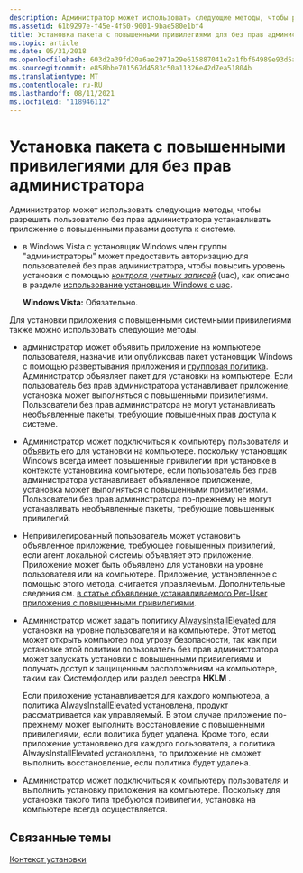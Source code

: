 ```yaml
---
description: Администратор может использовать следующие методы, чтобы разрешить пользователю без прав администратора устанавливать приложение с повышенными правами доступа к системе.
ms.assetid: 61b9297e-f45e-4f50-9001-9bae580e1bf4
title: Установка пакета с повышенными привилегиями для без прав администратора
ms.topic: article
ms.date: 05/31/2018
ms.openlocfilehash: 603d2a39fd20a6ae2971a29e615887041e2a1fbf64989e93d5a1046f96102b5b
ms.sourcegitcommit: e858bbe701567d4583c50a11326e42d7ea51804b
ms.translationtype: MT
ms.contentlocale: ru-RU
ms.lasthandoff: 08/11/2021
ms.locfileid: "118946112"
---
```

# <a name="installing-a-package-with-elevated-privileges-for-a-non-admin"></a>Установка пакета с повышенными привилегиями для без прав администратора

Администратор может использовать следующие методы, чтобы разрешить пользователю без прав администратора устанавливать приложение с повышенными правами доступа к системе.

-   в Windows Vista с установщик Windows член группы "администраторы" может предоставить авторизацию для пользователей без прав администратора, чтобы повысить уровень установки с помощью [*контроля учетных записей*](u-gly.md) (uac), как описано в разделе [использование установщик Windows с uac](using-windows-installer-with-uac.md).

    **Windows Vista:** Обязательно.

Для установки приложения с повышенными системными привилегиями также можно использовать следующие методы.

-   администратор может объявить приложение на компьютере пользователя, назначив или опубликовав пакет установщик Windows с помощью развертывания приложения и [групповая политика](/previous-versions/windows/desktop/Policy/group-policy-start-page). Администратор объявляет пакет для установки на компьютере. Если пользователь без прав администратора устанавливает приложение, установка может выполняться с повышенными привилегиями. Пользователи без прав администратора не могут устанавливать необъявленные пакеты, требующие повышенных прав доступа к системе.
-   Администратор может подключиться к компьютеру пользователя и [объявить](advertisement.md) его для установки на компьютере. поскольку установщик Windows всегда имеет повышенные привилегии при установке в [контексте установки](installation-context.md)на компьютере, если пользователь без прав администратора устанавливает объявленное приложение, установка может выполняться с повышенными привилегиями. Пользователи без прав администратора по-прежнему не могут устанавливать необъявленные пакеты, требующие повышенных привилегий.
-   Непривилегированный пользователь может установить объявленное приложение, требующее повышенных привилегий, если агент локальной системы объявляет это приложение. Приложение может быть объявлено для установки на уровне пользователя или на компьютере. Приложение, установленное с помощью этого метода, считается управляемым. Дополнительные сведения см. [в статье объявление устанавливаемого Per-User приложения с повышенными привилегиями](advertising-a-per-user-application-to-be-installed-with-elevated-privileges.md).
-   Администратор может задать политику [AlwaysInstallElevated](alwaysinstallelevated.md) для установки на уровне пользователя и на компьютере. Этот метод может открыть компьютер под угрозу безопасности, так как при установке этой политики пользователь без прав администратора может запускать установки с повышенными привилегиями и получать доступ к защищенным расположениям на компьютере, таким как Системфолдер или раздел реестра **HKLM** .

    Если приложение устанавливается для каждого компьютера, а политика [AlwaysInstallElevated](alwaysinstallelevated.md) установлена, продукт рассматривается как управляемый. В этом случае приложение по-прежнему может выполнить восстановление с повышенными привилегиями, если политика будет удалена. Кроме того, если приложение установлено для каждого пользователя, а политика AlwaysInstallElevated установлена, то приложение не сможет выполнить восстановление, если политика будет удалена.

-   Администратор может подключиться к компьютеру пользователя и выполнить установку приложения на компьютере. Поскольку для установки такого типа требуются привилегии, установка на компьютере всегда осуществляется.

## <a name="related-topics"></a>Связанные темы

<dl> <dt>

[Контекст установки](installation-context.md)
</dt> </dl>

 

 
